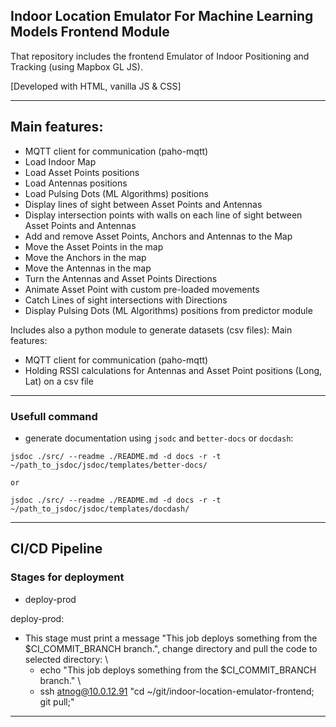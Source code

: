 ## Indoor Location Emulator For Machine Learning Models Frontend Module 

That repository includes the frontend Emulator of Indoor Positioning and Tracking (using Mapbox GL JS).

[Developed with HTML, vanilla JS & CSS]

---
## Main features:
- MQTT client for communication (paho-mqtt)
- Load Indoor Map
- Load Asset Points positions 
- Load Antennas positions 
- Load Pulsing Dots (ML Algorithms) positions
- Display lines of sight between Asset Points and Antennas
- Display intersection points with walls on each line of sight between Asset Points and Antennas
- Add and remove Asset Points, Anchors and Antennas to the Map
- Move the Asset Points in the map
- Move the Anchors in the map
- Move the Antennas in the map
- Turn the Antennas and Asset Points Directions
- Animate Asset Point with custom pre-loaded movements  
- Catch Lines of sight intersections with Directions
- Display Pulsing Dots (ML Algorithms) positions from predictor module

Includes also a python module to generate datasets (csv files): 
Main features:
- MQTT client for communication (paho-mqtt)
- Holding RSSI calculations for Antennas and Asset Point positions (Long, Lat) on a csv file

---

### Usefull command
- generate documentation using ```jsodc``` and ```better-docs``` or ```docdash```: 
```
jsdoc ./src/ --readme ./README.md -d docs -r -t ~/path_to_jsdoc/jsdoc/templates/better-docs/

or

jsdoc ./src/ --readme ./README.md -d docs -r -t ~/path_to_jsdoc/jsdoc/templates/docdash/
```
---

## CI/CD Pipeline

### Stages for deployment
- deploy-prod

deploy-prod:
- This stage must print a message "This job deploys something from the $CI_COMMIT_BRANCH branch.", change directory and pull the code to selected directory: \
    - echo "This job deploys something from the $CI_COMMIT_BRANCH branch." \
    - ssh atnog@10.0.12.91 "cd ~/git/indoor-location-emulator-frontend; git pull;"
---

